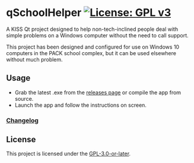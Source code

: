 # qSchoolHelper  [![License: GPL v3](https://img.shields.io/badge/License-GPLv3-blue.svg)](https://www.gnu.org/licenses/gpl-3.0)

A KISS Qt project designed to help non-tech-inclined people deal with simple problems on a Windows computer without the need to call support. 

This project has been designed and configured for use on Windows 10 computers in the PACK school complex, but it can be used elsewhere without much problem.

## Usage

- Grab the latest .exe from the [releases page](https://gitlab.com/Atrate/qschoolhelper/releases) or compile the app from source.
- Launch the app and follow the instructions on screen.

### [Changelog](./CHANGELOG)

## License
This project is licensed under the [GPL-3.0-or-later](https://www.gnu.org/licenses/gpl-3.0.html).


